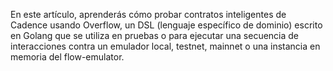 En este artículo, aprenderás cómo probar contratos inteligentes de Cadence usando Overflow, un DSL (lenguaje específico de dominio) escrito en Golang que se utiliza en pruebas o para ejecutar una secuencia de interacciones contra un emulador local, testnet, mainnet o una instancia en memoria del flow-emulator.
